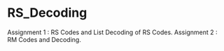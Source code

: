# RS_Decoding
Assignment 1 : RS Codes and List Decoding of RS Codes. 
Assignment 2 : RM Codes and Decoding. 
